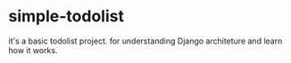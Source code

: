 # simple-todolist

it's a basic todolist project.
for understanding Django architeture and learn how it works.

